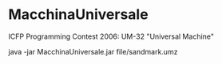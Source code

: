 # MacchinaUniversale
ICFP Programming Contest 2006: UM-32 "Universal Machine"


java -jar MacchinaUniversale.jar file/sandmark.umz